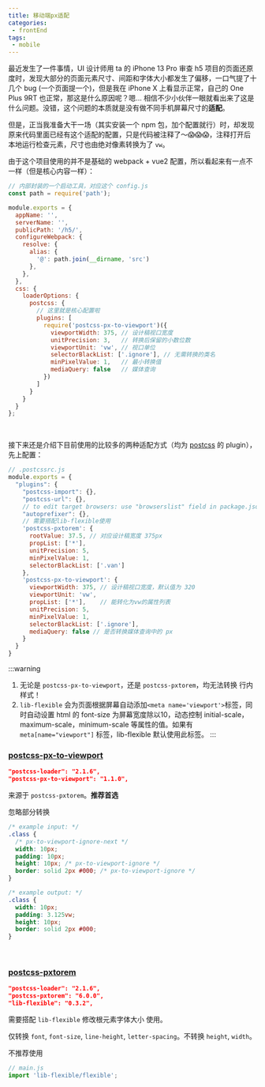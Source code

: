 ```yaml
---
title: 移动端px适配
categories:
 - frontEnd
tags:
 - mobile
---
```


<!-- more -->



最近发生了一件事情，UI 设计师用 ta 的 iPhone 13 Pro 审查 h5 项目的页面还原度时，发现大部分的页面元素尺寸、间距和字体大小都发生了偏移，一口气提了十几个 bug (一个页面提一个)，但是我在 iPhone X 上看显示正常，自己的 One Plus 9RT 也正常，那这是什么原因呢？嗯... 相信不少小伙伴一眼就看出来了这是什么问题。没错，这个问题的本质就是没有做不同手机屏幕尺寸的**适配**。

但是，正当我准备大干一场（其实安装一个 npm 包，加个配置就行）时，却发现原来代码里面已经有这个适配的配置，只是代码被注释了～:scream::scream::scream:，注释打开后本地运行检查元素，尺寸也由绝对像素转换为了 `vw`。

由于这个项目使用的并不是基础的 webpack + vue2 配置，所以看起来有一点不一样（但是核心内容一样）：

```js
// 内部封装的一个启动工具，对应这个 config.js
const path = require('path');

module.exports = {
  appName: '',
  serverName: '',
  publicPath: '/h5/',
  configureWebpack: {
    resolve: {
      alias: {
        '@': path.join(__dirname, 'src')
      },
    },
  },
  css: {
    loaderOptions: {
      postcss: {
        // 这里就是核心配置啦
        plugins: [
          require('postcss-px-to-viewport')({
            viewportWidth: 375, // 设计稿视口宽度
            unitPrecision: 3,   // 转换后保留的小数位数
            viewportUnit: 'vw', // 视口单位
            selectorBlackList: ['.ignore'], // 无需转换的类名
            minPixelValue: 1,   // 最小转换值
            mediaQuery: false   // 媒体查询
          })
        ]
      }
    }
  }
};
```
<br/>

接下来还是介绍下目前使用的比较多的两种适配方式（均为 [postcss](https://www.postcss.com.cn/) 的 plugin），先上配置：

```js
// .postcssrc.js
module.exports = {
  "plugins": {
    "postcss-import": {},
    "postcss-url": {},
    // to edit target browsers: use "browserslist" field in package.json
    "autoprefixer": {},
    // 需要搭配lib-flexible使用
    'postcss-pxtorem': {
      rootValue: 37.5, // 对应设计稿宽度 375px
      propList: ['*'],
      unitPrecision: 5,
      minPixelValue: 1,
      selectorBlackList: ['.van']
    },
    'postcss-px-to-viewport': {
      viewportWidth: 375, // 设计稿视口宽度，默认值为 320
      viewportUnit: 'vw',
      propList: ['*'],    // 能转化为vw的属性列表
      unitPrecision: 5,
      minPixelValue: 1,
      selectorBlackList: ['.ignore'],
      mediaQuery: false // 是否转换媒体查询中的 px
    }
  }
}
```

:::warning
1. 无论是 `postcss-px-to-viewport`，还是 `postcss-pxtorem`，均无法转换 行内样式！
2. `lib-flexible` 会为页面根据屏幕自动添加`<meta name='viewport'>`标签，同时自动设置 html 的 font-size 为屏幕宽度除以10，动态控制 initial-scale，maximum-scale，minimum-scale 等属性的值。如果有 `meta[name="viewport"]` 标签，lib-flexible 默认使用此标签。
:::

### [postcss-px-to-viewport](https://github.com/evrone/postcss-px-to-viewport)

```json
"postcss-loader": "2.1.6",
"postcss-px-to-viewport": "1.1.0",
```

来源于 `postcss-pxtorem`。**推荐首选**

忽略部分转换
```css
/* example input: */
.class {
  /* px-to-viewport-ignore-next */
  width: 10px;
  padding: 10px;
  height: 10px; /* px-to-viewport-ignore */
  border: solid 2px #000; /* px-to-viewport-ignore */
}

/* example output: */
.class {
  width: 10px;
  padding: 3.125vw;
  height: 10px;
  border: solid 2px #000;
}
```

<br/>

### [postcss-pxtorem](https://github.com/cuth/postcss-pxtorem)

```json
"postcss-loader": "2.1.6",
"postcss-pxtorem": "6.0.0",
"lib-flexible": "0.3.2",
```

需要搭配 `lib-flexible` 修改根元素字体大小 使用。

仅转换 `font`, `font-size`, `line-height`, `letter-spacing`。不转换 `height`, `width`。

<span class="red">不推荐使用</span>

```js
// main.js
import 'lib-flexible/flexible';
```